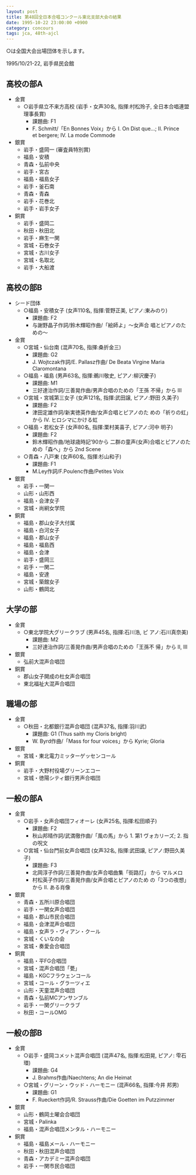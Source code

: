 ```yaml
---
layout: post
title: 第48回全日本合唱コンクール東北支部大会の結果
date: 1995-10-22 23:00:00 +0900
category: concours
tags: jca, 48th-ajcl
---
```

○は全国大会出場団体を示します。

1995/10/21-22, 岩手県民会館

高校の部A
---------

-   金賞
    -   ○岩手県立不来方高校 (岩手・女声30名,
        指揮:村松玲子, 全日本合唱連盟理事長賞)
        -   課題曲: F1
        -   F. Schmitt/「En Bonnes Voix」から I. On Dist que…; II.
            Prince  
            et bergere; IV. La mode Commode
-   銀賞
    -   岩手・盛岡一 (審査員特別賞)
    -   福島・安積
    -   青森・弘前中央
    -   岩手・宮古
    -   福島・福島女子
    -   岩手・釜石南
    -   青森・青森
    -   岩手・花巻北
    -   岩手・岩手女子
-   銅賞
    -   岩手・盛岡二
    -   秋田・秋田北
    -   岩手・麻生一関
    -   宮城・石巻女子
    -   宮城・古川女子
    -   宮城・名取北
    -   岩手・大船渡

高校の部B
---------

-   シード団体
    -   ○福島・安積女子 (女声110名, 指揮:菅野正美, ピアノ:東みのり)
        -   課題曲: F2
        -   与謝野晶子作詞/鈴木輝昭作曲/「絵師よ」〜女声合
            唱とピアノのための〜
-   金賞
    -   ○宮城・仙台南 (混声70名, 指揮:桑折金三)
        -   課題曲: G2
        -   J. Wojtczak作詞/E. Pallasz作曲/ De Beata Virgine Maria
            Claromontana
    -   ○福島・福島 (男声63名, 指揮:鵜川敬史, ピアノ:柳沢慶子)
        -   課題曲: M1
        -   三好達治作詞/三善晃作曲/男声合唱のための「王孫 不帰」から
            III
    -   ○宮城・宮城第三女子 (女声121名, 指揮:武田譲, ピアノ:野田 久美子)
        -   課題曲: F2
        -   津田定雄作詞/新実徳英作曲/女声合唱とピアノのた
            めの「祈りの虹」から IV. ヒロシマにかける虹
    -   ○福島・若松女子 (女声80名, 指揮:栗村美喜子, ピアノ:河中 明子)
        -   課題曲: F2
        -   鈴木輝昭作曲/地球歳時記’90から
            二群の童声(女声)合唱とピアノのための「森へ」から 2nd Scene
    -   ○青森・八戸東 (女声60名, 指揮:杉山和子)
        -   課題曲: F1
        -   M.Ley作詞/F.Poulenc作曲/Petites Voix
-   銀賞
    -   岩手・一関一
    -   山形・山形西
    -   福島・会津女子
    -   宮城・尚絅女学院
-   銅賞
    -   福島・郡山女子大付属
    -   福島・白河女子
    -   福島・郡山女子
    -   福島・福島西
    -   福島・会津
    -   岩手・盛岡三
    -   岩手・一関二
    -   福島・安達
    -   宮城・築館女子
    -   山形・鶴岡北

大学の部
--------

-   金賞
    -   ○東北学院大グリークラブ (男声45名, 指揮:石川浩,
        ピ アノ:石川真奈美)
        -   課題曲: M2
        -   三好達治作詞/三善晃作曲/男声合唱のための「王孫不 帰」から
            II, III
-   銀賞
    -   弘前大混声合唱団
-   銅賞
    -   郡山女子開成の杜女声合唱団
    -   東北福祉大混声合唱団

職場の部
--------

-   金賞
    -   ○秋田・北都銀行混声合唱団 (混声37名, 指揮:羽川武)
        -   課題曲: G1 (Thus saith my Cloris bright)
        -   W. Byrd作曲/「Mass for four voices」から Kyrie; Gloria
-   銀賞
    -   宮城・東北電力ミッターゲッセンコール
-   銅賞
    -   岩手・大野村役場グリーンエコー
    -   宮城・徳陽シティ銀行男声合唱団

一般の部A
---------

-   金賞
    -   ○岩手・女声合唱団フィオーレ (女声25名, 指揮:松田順子)
        -   課題曲: F2
        -   秋山邦晴作詞/武満徹作曲/「風の馬」から 1. 第1
            ヴォカリーズ; 2. 指の呪文
    -   ○宮城・仙台門前女声合唱団 (女声32名,
        指揮:武田譲, ピアノ:野田久美子)
        -   課題曲: F3
        -   北岡淳子作詞/三善晃作曲/女声合唱曲集「街路灯」 から マルメロ
        -   村松英子作詞/三善晃作曲/女声合唱とピアノのため
            の「3つの夜想」から II. ある肖像
-   銀賞
    -   青森・五所川原合唱団
    -   岩手・一関女声合唱団
    -   福島・郡山市民合唱団
    -   福島・会津混声合唱団
    -   福島・女声ラ・ヴィアン・クール
    -   宮城・くいなの会
    -   宮城・奏愛会合唱団
-   銅賞
    -   福島・平FG合唱団
    -   宮城・混声合唱団「甍」
    -   福島・KGCフラウェンコール
    -   宮城・コール・グラーツィエ
    -   山形・天童混声合唱団
    -   青森・弘前MCアンサンブル
    -   岩手・一関グリークラブ
    -   秋田・コールOMG

一般の部B
---------

-   金賞
    -   ○岩手・盛岡コメット混声合唱団 (混声47名, 指揮:松田晃,
        ピアノ: 雫石環)
        -   課題曲: G4
        -   J. Brahms作曲/Naechtens; An die Heimat
    -   ○宮城・グリーン・ウッド・ハーモニー (混声66名, 指揮:今井 邦男)
        -   課題曲: G1
        -   F. Rueckert作詞/R. Strauss作曲/Die Goetten im Putzzimmer
-   銀賞
    -   山形・鶴岡土曜会合唱団
    -   宮城・Palinka
    -   福島・混声合唱団メンタル・ハーモニー
-   銅賞
    -   福島・福島メール・ハーモニー
    -   秋田・秋田混声合唱団
    -   青森・アカデミー混声合唱団
    -   岩手・一関市民合唱団
